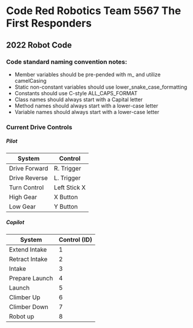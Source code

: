 # Code Red Robotics Team 5567 The First Responders 

## 2022 Robot Code

### Code standard naming convention notes:
* Member variables should be pre-pended with m_ and utilize camelCasing
* Static non-constant variables should use lower_snake_case_formatting
* Constants should use C-style ALL_CAPS_FORMAT
* Class names should always start with a Capital letter
* Method names should always start with a lower-case letter
* Variable names should always start with a lower-case letter

### Current Drive Controls

##### Pilot
| System         | Control       |
| -------------- | ------------- |
| Drive Forward  | R. Trigger    |
| Drive Reverse  | L. Trigger    |
| Turn Control   | Left Stick X  |
| High Gear      | X Button      |
| Low Gear       | Y Button      |

##### Copilot
| System         | Control (ID)  |
| -------------- | ------------- |
| Extend Intake  |       1       |
| Retract Intake |       2       |
| Intake         |       3       |
| Prepare Launch |       4       |
| Launch         |       5       |
| Climber Up     |       6       |
| Climber Down   |       7       |
| Robot up       |       8       |
